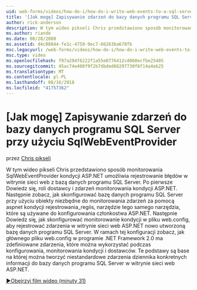 ```yaml
---
uid: web-forms/videos/how-do-i/how-do-i-write-web-events-to-a-sql-server-database-using-the-sqlwebeventprovider
title: '[Jak mogę] Zapisywanie zdarzeń do bazy danych programu SQL Server przy użyciu SqlWebEventProvider | Dokumentacja firmy Microsoft'
author: rick-anderson
description: W tym wideo pikseli Chris przedstawiono sposób monitorowania SqlWebEventProvider kondycji ASP.NET umożliwia rejestrowanie błędów w witrynie sieci web z bazą danych programu SQL Server. Pierwszy, wyczyść...
ms.author: riande
ms.date: 08/28/2008
ms.assetid: d4c08844-fe1c-4759-9ec7-66263ba678fb
msc.legacyurl: /web-forms/videos/how-do-i/how-do-i-write-web-events-to-a-sql-server-database-using-the-sqlwebeventprovider
msc.type: video
ms.openlocfilehash: f97a294f6222f1a55e0776412cd060ecfbe25405
ms.sourcegitcommit: 45ac74e400f9f2b7dbded66297730f6f14a4eb25
ms.translationtype: MT
ms.contentlocale: pl-PL
ms.lasthandoff: 08/16/2018
ms.locfileid: "41757362"
---
```

<a name="how-do-i-write-web-events-to-a-sql-server-database-using-the-sqlwebeventprovider"></a>[Jak mogę] Zapisywanie zdarzeń do bazy danych programu SQL Server przy użyciu SqlWebEventProvider
====================
przez [Chris pikseli](https://twitter.com/chrispels)

W tym wideo pikseli Chris przedstawiono sposób monitorowania SqlWebEventProvider kondycji ASP.NET umożliwia rejestrowanie błędów w witrynie sieci web z bazą danych programu SQL Server. Po pierwsze Dowiedz się, roli dostawcy i zdarzeń monitorowania kondycji ASP.NET. Następnie zobacz, jak skonfigurować bazę danych programu SQL Server przy użyciu obiekty niezbędne do monitorowania zdarzeń za pomocą aspnet kondycji rejestrowania\_regiis, narzędzie tego samego narzędzia, które są używane do konfigurowania członkostwa ASP.NET. Następnie Dowiedz się, jak skonfigurować monitorowanie kondycji w pliku web.config, aby rejestrować zdarzenia w witrynie sieci web ASP.NET nowo utworzoną bazę danych programu SQL Server. W ramach tej konfiguracji zobacz, jak głównego pliku web.config w programie .NET Framework 2.0 ma zdefiniowane zdarzenia, które można wykorzystać podczas konfigurowania, monitorowania kondycji i dostawców. Te podstawy są base na której można tworzyć niestandardowe zdarzenia dziennika konkretnych informacji do bazy danych programu SQL Server w witrynie sieci web ASP.NET.

[&#9654;Obejrzyj film wideo (minuty 31)](https://channel9.msdn.com/Blogs/ASP-NET-Site-Videos/how-do-i-write-web-events-to-a-sql-server-database-using-the-sqlwebeventprovider)
